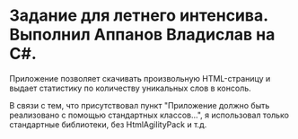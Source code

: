 # Задание для летнего интенсива. Выполнил Аппанов Владислав на C#. 

Приложение позволяет скачивать произвольную HTML-страницу и выдает статистику по
количеству уникальных слов в консоль.

В связи с тем, что присутствовал пункт "Приложение должно быть реализовано с помощью стандартных классов...", я использовал только стандартные библиотеки, без HtmlAgilityPack и т.д.

